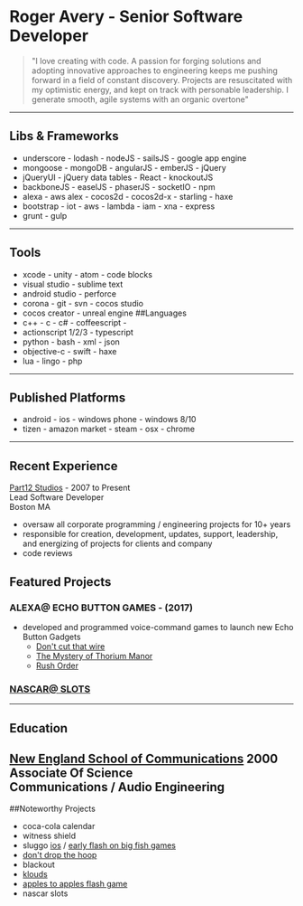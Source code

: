 # Roger Avery - Senior Software Developer
> "I love creating with code. A passion for forging solutions and adopting innovative approaches to engineering keeps me pushing forward in a field of constant discovery. Projects are resuscitated with my optimistic energy, and kept on track with personable leadership. I generate smooth, agile systems with an organic overtone"
>
---
## Libs & Frameworks
- underscore - lodash - nodeJS - sailsJS - google app engine
- mongoose - mongoDB - angularJS - emberJS - jQuery
- jQueryUI - jQuery data tables - React - knockoutJS
- backboneJS - easelJS - phaserJS - socketIO - npm
- alexa - aws alex - cocos2d - cocos2d-x - starling - haxe
- bootstrap - iot - aws - lambda - iam - xna - express
- grunt - gulp
---
## Tools
- xcode - unity - atom - code blocks
- visual studio - sublime text
- android studio - perforce
- corona - git - svn - cocos studio
- cocos creator - unreal engine
##Languages
- c++ - c - c# - coffeescript -
- actionscript 1/2/3 - typescript
- python - bash - xml - json
- objective-c - swift - haxe
- lua - lingo - php
---
## Published Platforms
- android - ios - windows phone - windows 8/10
- tizen - amazon market - steam - osx - chrome
---
## Recent Experience
[Part12 Studios](http://part12studios.com) - 2007 to Present  
Lead Software Developer  
Boston MA
- oversaw all corporate programming / engineering projects for 10+ years
- responsible for creation, development, updates, support, leadership, and energizing of projects for clients and company
- code reviews
## Featured Projects
### ALEXA@ ECHO BUTTON GAMES - (2017)
- developed and programmed voice-command games to launch new Echo Button Gadgets
	- [Don't cut that wire](https://www.amazon.com/Amazon-Dont-Cut-That-Wire/dp/B077YBZ3NQ)
	- [The Mystery of Thorium Manor](https://www.amazon.com/The-Mystery-of-Thorium-Manor/dp/B079Z31GMS/ref=sr_1_1?s=digital-skills&ie=UTF8&qid=1527809672&sr=1-1&keywords=thorium+manor&dpID=71VMvBJGe8L&preST=_SY300_QL70_&dpSrc=srch)
	- [Rush Order](https://www.amazon.com/Amazon-Rush-Order/dp/B077Y94T55)
### [NASCAR@ SLOTS](https://itunes.apple.com/us/app/nascar-slots/id1067132728?mt=8)
---
## Education
[New England School of Communications](http://www.husson.edu/nescom/) 2000  
Associate Of Science  
Communications / Audio Engineering
---
##Noteworthy Projects
- coca-cola calendar
- witness shield
- sluggo [ios](https://www.youtube.com/watch?v=StfYzlP301Y) /  [early flash on big fish games](http://games.bigfishgames.com/jp_sluggo/online/index.html)
- [don't drop the hoop](https://itunes.apple.com/us/app/dont-drop-the-hoop/id976613465?ls=1&mt=8)
- blackout
- [klouds](http://www.addictinggames.com/puzzle-games/klouds.jsp)
- [apples to apples flash game](http://www.mattelgames.com/en-us/family/apples-apples)
- nascar slots
